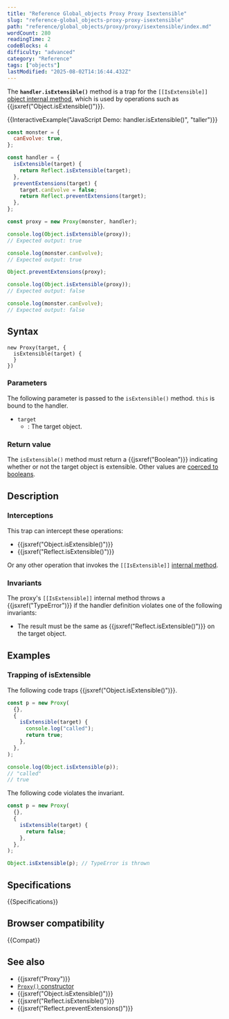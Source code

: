 ```yaml
---
title: "Reference Global_objects Proxy Proxy Isextensible"
slug: "reference-global_objects-proxy-proxy-isextensible"
path: "reference/global_objects/proxy/proxy/isextensible/index.md"
wordCount: 280
readingTime: 2
codeBlocks: 4
difficulty: "advanced"
category: "Reference"
tags: ["objects"]
lastModified: "2025-08-02T14:16:44.432Z"
---
```



The **`handler.isExtensible()`** method is a trap for the `[[IsExtensible]]` [object internal method](/en-US/docs/Web/JavaScript/Reference/Global_Objects/Proxy#object_internal_methods), which is used by operations such as {{jsxref("Object.isExtensible()")}}.

{{InteractiveExample("JavaScript Demo: handler.isExtensible()", "taller")}}

```js interactive-example
const monster = {
  canEvolve: true,
};

const handler = {
  isExtensible(target) {
    return Reflect.isExtensible(target);
  },
  preventExtensions(target) {
    target.canEvolve = false;
    return Reflect.preventExtensions(target);
  },
};

const proxy = new Proxy(monster, handler);

console.log(Object.isExtensible(proxy));
// Expected output: true

console.log(monster.canEvolve);
// Expected output: true

Object.preventExtensions(proxy);

console.log(Object.isExtensible(proxy));
// Expected output: false

console.log(monster.canEvolve);
// Expected output: false
```

## Syntax

```js-nolint
new Proxy(target, {
  isExtensible(target) {
  }
})
```

### Parameters

The following parameter is passed to the `isExtensible()` method. `this` is bound to the handler.

- `target`
  - : The target object.

### Return value

The `isExtensible()` method must return a {{jsxref("Boolean")}} indicating whether or not the target object is extensible. Other values are [coerced to booleans](/en-US/docs/Web/JavaScript/Reference/Global_Objects/Boolean#boolean_coercion).

## Description

### Interceptions

This trap can intercept these operations:

- {{jsxref("Object.isExtensible()")}}
- {{jsxref("Reflect.isExtensible()")}}

Or any other operation that invokes the `[[IsExtensible]]` [internal method](/en-US/docs/Web/JavaScript/Reference/Global_Objects/Proxy#object_internal_methods).

### Invariants

The proxy's `[[IsExtensible]]` internal method throws a {{jsxref("TypeError")}} if the handler definition violates one of the following invariants:

- The result must be the same as {{jsxref("Reflect.isExtensible()")}} on the target object.

## Examples

### Trapping of isExtensible

The following code traps {{jsxref("Object.isExtensible()")}}.

```js
const p = new Proxy(
  {},
  {
    isExtensible(target) {
      console.log("called");
      return true;
    },
  },
);

console.log(Object.isExtensible(p));
// "called"
// true
```

The following code violates the invariant.

```js example-bad
const p = new Proxy(
  {},
  {
    isExtensible(target) {
      return false;
    },
  },
);

Object.isExtensible(p); // TypeError is thrown
```

## Specifications

{{Specifications}}

## Browser compatibility

{{Compat}}

## See also

- {{jsxref("Proxy")}}
- [`Proxy()` constructor](/en-US/docs/Web/JavaScript/Reference/Global_Objects/Proxy/Proxy)
- {{jsxref("Object.isExtensible()")}}
- {{jsxref("Reflect.isExtensible()")}}
- {{jsxref("Reflect.preventExtensions()")}}
